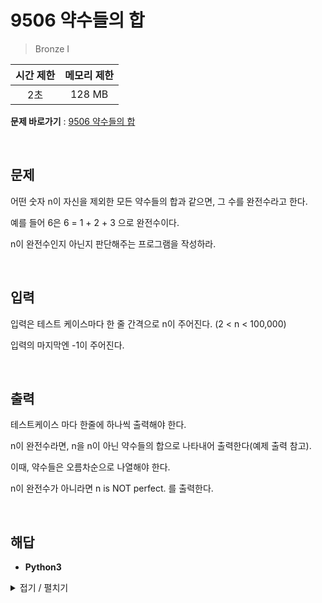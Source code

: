 # 9506 약수들의 합
> Bronze I

|시간 제한|메모리 제한|
|:---:|:---:|
|2초|128 MB|

**문제 바로가기** : [9506 약수들의 합](https://www.acmicpc.net/problem/9506 "9506 약수들의 합")

</br>

## 문제
어떤 숫자 n이 자신을 제외한 모든 약수들의 합과 같으면, 그 수를 완전수라고 한다.

예를 들어 6은 6 = 1 + 2 + 3 으로 완전수이다.

n이 완전수인지 아닌지 판단해주는 프로그램을 작성하라.

</br>

## 입력
입력은 테스트 케이스마다 한 줄 간격으로 n이 주어진다. (2 < n < 100,000)

입력의 마지막엔 -1이 주어진다.

</br>

## 출력
테스트케이스 마다 한줄에 하나씩 출력해야 한다.

n이 완전수라면, n을 n이 아닌 약수들의 합으로 나타내어 출력한다(예제 출력 참고).

이때, 약수들은 오름차순으로 나열해야 한다.

n이 완전수가 아니라면 n is NOT perfect. 를 출력한다.

</br>

## 해답
- **Python3**
<details>
<summary>접기 / 펼치기</summary>
<div markdown="1">

```py
n = int(input())

while n != -1:
    aryDivisor = [1]
    for i in range(2, n):
        if n % i == 0:
            aryDivisor.append(i)
    if sum(aryDivisor) == n:
        print(n, "=", " + ".join(map(str, aryDivisor)))
    else:
        print(n, "is NOT perfect.")
    n = int(input())
```

</div>
</details>